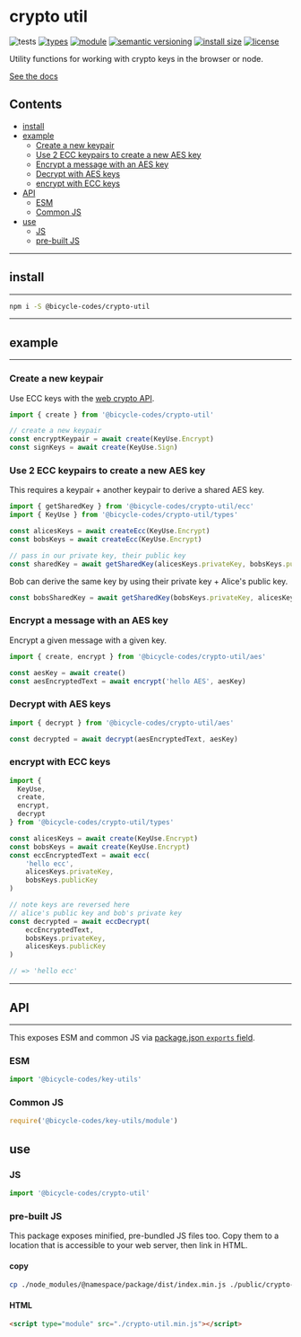 # crypto util
![tests](https://github.com/bicycle-codes/crypto-util/actions/workflows/nodejs.yml/badge.svg)
[![types](https://img.shields.io/npm/types/@bicycle-codes/crypto-util?style=flat-square)](README.md)
[![module](https://img.shields.io/badge/module-ESM%2FCJS-blue?style=flat-square)](README.md)
[![semantic versioning](https://img.shields.io/badge/semver-2.0.0-blue?logo=semver&style=flat-square)](https://semver.org/)
[![install size](https://flat.badgen.net/packagephobia/install/@bicycle-codes/crypto-util)](https://packagephobia.com/result?p=@bicycle-codes/crypto-util)
[![license](https://img.shields.io/badge/license-MIT-brightgreen.svg?style=flat-square)](LICENSE)

Utility functions for working with crypto keys in the browser or node.

[See the docs](https://bicycle-codes.github.io/crypto-util/)

## Contents

<!-- toc -->

- [install](#install)
- [example](#example)
  * [Create a new keypair](#create-a-new-keypair)
  * [Use 2 ECC keypairs to create a new AES key](#use-2-ecc-keypairs-to-create-a-new-aes-key)
  * [Encrypt a message with an AES key](#encrypt-a-message-with-an-aes-key)
  * [Decrypt with AES keys](#decrypt-with-aes-keys)
  * [encrypt with ECC keys](#encrypt-with-ecc-keys)
- [API](#api)
  * [ESM](#esm)
  * [Common JS](#common-js)
- [use](#use)
  * [JS](#js)
  * [pre-built JS](#pre-built-js)

<!-- tocstop -->

--------------------------------------------------------------
## install
--------------------------------------------------------------

```sh
npm i -S @bicycle-codes/crypto-util
```

--------------------------------------------------------------
## example
--------------------------------------------------------------

### Create a new keypair

Use ECC keys with the [web crypto API](https://developer.mozilla.org/en-US/docs/Web/API/Web_Crypto_API).

```js
import { create } from '@bicycle-codes/crypto-util'

// create a new keypair
const encryptKeypair = await create(KeyUse.Encrypt)
const signKeys = await create(KeyUse.Sign)
```

### Use 2 ECC keypairs to create a new AES key
This requires a keypair + another keypair to derive a shared AES key.

```js
import { getSharedKey } from '@bicycle-codes/crypto-util/ecc'
import { KeyUse } from '@bicycle-codes/crypto-util/types'

const alicesKeys = await createEcc(KeyUse.Encrypt)
const bobsKeys = await createEcc(KeyUse.Encrypt)

// pass in our private key, their public key
const sharedKey = await getSharedKey(alicesKeys.privateKey, bobsKeys.publicKey)
```

Bob can derive the same key by using their private key + Alice's public key.

```js
const bobsSharedKey = await getSharedKey(bobsKeys.privateKey, alicesKeys.publicKey)
```

### Encrypt a message with an AES key
Encrypt a given message with a given key.

```js
import { create, encrypt } from '@bicycle-codes/crypto-util/aes'

const aesKey = await create()
const aesEncryptedText = await encrypt('hello AES', aesKey)
```

### Decrypt with AES keys

```js
import { decrypt } from '@bicycle-codes/crypto-util/aes'

const decrypted = await decrypt(aesEncryptedText, aesKey)
```

### encrypt with ECC keys

```js
import {
  KeyUse,
  create,
  encrypt,
  decrypt
} from '@bicycle-codes/crypto-util/types'

const alicesKeys = await create(KeyUse.Encrypt)
const bobsKeys = await create(KeyUse.Encrypt)
const eccEncryptedText = await ecc(
    'hello ecc',
    alicesKeys.privateKey,
    bobsKeys.publicKey
)

// note keys are reversed here
// alice's public key and bob's private key
const decrypted = await eccDecrypt(
    eccEncryptedText,
    bobsKeys.privateKey,
    alicesKeys.publicKey
)

// => 'hello ecc'
```

--------------------------------------------------------------
## API
--------------------------------------------------------------

This exposes ESM and common JS via [package.json `exports` field](https://nodejs.org/api/packages.html#exports).

### ESM
```js
import '@bicycle-codes/key-utils'
```

### Common JS
```js
require('@bicycle-codes/key-utils/module')
```

## use

### JS
```js
import '@bicycle-codes/crypto-util'
```

### pre-built JS
This package exposes minified, pre-bundled JS files too. Copy them to a location
that is accessible to your web server, then link in HTML.

#### copy
```sh
cp ./node_modules/@namespace/package/dist/index.min.js ./public/crypto-util
```

#### HTML
```html
<script type="module" src="./crypto-util.min.js"></script>
```
